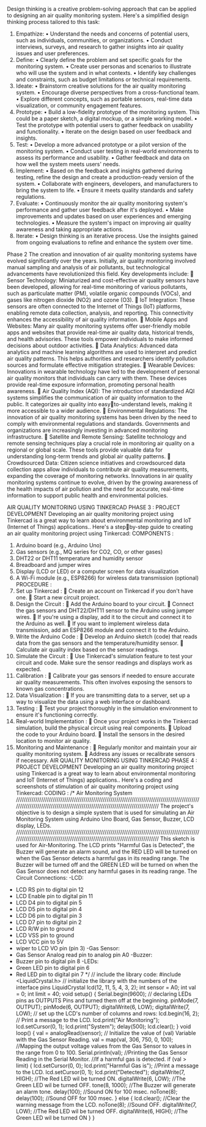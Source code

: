 Design thinking is a creative problem-solving approach that can be applied to 
designing an air quality monitoring system. Here's a simplified design thinking process 
tailored to this task:
1. Empathize:
• Understand the needs and concerns of potential users, such as individuals, 
communities, or organizations.
• Conduct interviews, surveys, and research to gather insights into air quality 
issues and user preferences.
2. Define:
• Clearly define the problem and set specific goals for the monitoring system.
• Create user personas and scenarios to illustrate who will use the system and 
in what contexts.
• Identify key challenges and constraints, such as budget limitations or technical 
requirements.
3. Ideate:
• Brainstorm creative solutions for the air quality monitoring system.
• Encourage diverse perspectives from a cross-functional team.
• Explore different concepts, such as portable sensors, real-time data 
visualization, or community engagement features.
4. Prototype:
• Build a low-fidelity prototype of the monitoring system. This could be a paper 
sketch, a digital mockup, or a simple working model.
• Test the prototype with potential users to gather feedback on usability and 
functionality.
• Iterate on the design based on user feedback and insights.
5. Test:
• Develop a more advanced prototype or a pilot version of the monitoring 
system.
• Conduct user testing in real-world environments to assess its performance 
and usability.
• Gather feedback and data on how well the system meets users' needs.
6. Implement:
• Based on the feedback and insights gathered during testing, refine the design 
and create a production-ready version of the system.
• Collaborate with engineers, developers, and manufacturers to bring the 
system to life.
• Ensure it meets quality standards and safety regulations.
7. Evaluate:
• Continuously monitor the air quality monitoring system's performance and 
gather user feedback after it's deployed.
• Make improvements and updates based on user experiences and emerging 
technologies.
• Measure the system's impact on improving air quality awareness and taking 
appropriate actions.
8. Iterate:
• Design thinking is an iterative process. Use the insights gained from ongoing 
evaluations to refine and enhance the system over time.




Phase 2
The creation and innovation of air quality monitoring systems have evolved 
significantly over the years. Initially, air quality monitoring involved manual 
sampling and analysis of air pollutants, but technological advancements have 
revolutionized this field.
Key developments include:
 Sensor Technology:
Miniaturized and cost-effective air quality sensors have been developed, 
allowing for real-time monitoring of various pollutants, such as particulate 
matter (PM), volatile organic compounds (VOCs), and gases like nitrogen 
dioxide (NO2) and ozone (O3).
 IoT Integration: 
These sensors are often connected to the Internet of Things (IoT) platforms, 
enabling remote data collection, analysis, and reporting. This connectivity 
enhances the accessibility of air quality information.
 Mobile Apps and Websites:
Many air quality monitoring systems offer user-friendly mobile apps and 
websites that provide real-time air quality data, historical trends, and health 
advisories. These tools empower individuals to make informed decisions 
about outdoor activities.
 Data Analytics:
Advanced data analytics and machine learning algorithms are used to 
interpret and predict air quality patterns. This helps authorities and 
researchers identify pollution sources and formulate effective mitigation 
strategies.
 Wearable Devices:
Innovations in wearable technology have led to the development of 
personal air quality monitors that individuals can carry with them. These 
devices provide real-time exposure information, promoting personal health 
awareness.
 Air Quality Index (AQI):
The introduction of standardized AQI systems simplifies the communication 
of air quality information to the public. It categorizes air quality into easyto-understand levels, making it more accessible to a wider audience.
 Environmental Regulations: 
The innovation of air quality monitoring systems has been driven by the 
need to comply with environmental regulations and standards. 
Governments and organizations are increasingly investing in advanced 
monitoring infrastructure.
 Satellite and Remote Sensing:
Satellite technology and remote sensing techniques play a crucial role in 
monitoring air quality on a regional or global scale. These tools provide 
valuable data for understanding long-term trends and global air quality 
patterns.
 Crowdsourced Data:
Citizen science initiatives and crowdsourced data collection apps allow 
individuals to contribute air quality measurements, expanding the coverage 
of monitoring networks.
Innovations in air quality monitoring systems continue to evolve, driven by the 
growing awareness of the health impacts of air pollution and the need for 
accurate, real-time information to support public health and environmental 
policies.
 
 AIR QUALITY MONITORING USING TINKERCAD
 PHASE 3 : PROJECT DEVELOPMENT 
Developing an air quality monitoring project using Tinkercad is a great way to learn 
about environmental monitoring and IoT (Internet of Things) applications.. Here's a stepby-step guide to creating an air quality monitoring project using Tinkercad:
COMPONENTS :
1. Arduino board (e.g., Arduino Uno)
2. Gas sensors (e.g., MQ series for CO2, CO, or other gases)
3. DHT22 or DHT11 temperature and humidity sensor
4. Breadboard and jumper wires
5. Display (LCD or LED) or a computer screen for data visualization
6. A Wi-Fi module (e.g., ESP8266) for wireless data transmission (optional)
PROCEDURE :
1. Set up Tinkercad :
 Create an account on Tinkercad if you don't have one.
 Start a new circuit project.
2. Design the Circuit :
 Add the Arduino board to your circuit.
 Connect the gas sensors and DHT22/DHT11 sensor to the Arduino using 
jumper wires.
 If you're using a display, add it to the circuit and connect it to the Arduino as 
well.
 If you want to implement wireless data transmission, add an ESP8266 module 
and connect it to the Arduino.
3. Write the Arduino Code :
 Develop an Arduino sketch (code) that reads data from the gas sensors and the 
temperature/humidity sensor.
 Calculate air quality index based on the sensor readings.
4. Simulate the Circuit :
 Use Tinkercad's simulation feature to test your circuit and code. Make sure the 
sensor readings and displays work as expected.
5. Calibration :
 Calibrate your gas sensors if needed to ensure accurate air quality 
measurements. This often involves exposing the sensors to known gas 
concentrations.
6. Data Visualization :
 If you are transmitting data to a server, set up a way to visualize the data using 
a web interface or dashboard.
7. Testing :
 Test your project thoroughly in the simulation environment to ensure it's
functioning correctly.
8. Real-world Implementation :
 Once your project works in the Tinkercad simulation, build the physical circuit 
using real components.
 Upload the code to your Arduino board.
 Install the sensors in the desired location to monitor air quality.
9. Monitoring and Maintenance :
 Regularly monitor and maintain your air quality monitoring system.
 Address any issues or recalibrate sensors if necessary.
 AIR QUALITY MONITORING USING TINKERCAD
PHASE 4 : PROJECT DEVELOPMENT
Developing an air quality monitoring project using Tinkercad is a great way
to learn about environmental monitoring and IoT (Internet of Things)
applications.. Here's a coding and screenshots of stimulation of air quality
monitoring project using Tinkercad:
CODING :
/*
Air Monitoring System
/////////////////////////////////////////////////////////////////////////////////////////////////////////////////////////////////////////////////////////////////////////
The project's objective is to design a simple system that is used for simulating an Air Monitoring System using
Arduino Uno Board, Gas Sensor, Buzzer, LCD display, LEDs.
/////////////////////////////////////////////////////////////////////////////////////////////////////////////////////////////////////////////////////////////////////////
This sketch is used for Air-Monitoring.
The LCD prints "Harmful Gas is Detected", the Buzzer will generate an alarm sound, and the RED LED will be turned
on when the Gas Sensor detects a harmful gas in its reading range.
The Buzzer will be turned off and the GREEN LED will be turned on when the Gas Sensor does not detect any
harmful gases in its reading range.
The Circuit Connections:
-LCD:
* LCD RS pin to digital pin 12
* LCD Enable pin to digital pin 11
* LCD D4 pin to digital pin 5
* LCD D5 pin to digital pin 4
* LCD D6 pin to digital pin 3
* LCD D7 pin to digital pin 2
* LCD R/W pin to ground
* LCD VSS pin to ground
* LCD VCC pin to 5V
* wiper to LCD VO pin (pin 3)
-Gas Sensor:
* Gas Sensor Analog read pin to analog pin A0
-Buzzer:
* Buzzer pin to digital pin 8
-LEDs:
* Green LED pin to digital pin 6
* Red LED pin to digital pin 7
*/
// include the library code:
#include <LiquidCrystal.h>
// initialize the library with the numbers of the interface pins
LiquidCrystal lcd(12, 11, 5, 4, 3, 2);
int sensor = A0;
int val = 0;
int limit = 40;
void setup() {
 Serial.begin(9600);
 // declaring LEDs pins as OUTPUTS Pins and turned them off at the beginning.
 pinMode(7, OUTPUT);
 pinMode(6, OUTPUT);
 digitalWrite(6, LOW);
 digitalWrite(7, LOW);
 // set up the LCD's number of columns and rows:
 lcd.begin(16, 2);
 // Print a message to the LCD.
 lcd.print("Air Monitoring");
 lcd.setCursor(0, 1);
 lcd.print("System");
 delay(500);
 lcd.clear();
}
void loop() {
 val = analogRead(sensor); // Initialize the value of (val) Variable with the Gas Sensor Reading.
 val = map(val, 306, 750, 0, 100); //Mapping the output voltage values from the Gas Sensor to values in the range
from 0 to 100.
 Serial.println(val); //Printing the Gas Sensor Reading in the Serial Monitor.
//If a harmful gas is detected.
 if (val > limit) {
 lcd.setCursor(0, 0);
 lcd.print("Harmful Gas is"); //Print a message to the LCD.
 lcd.setCursor(0, 1);
 lcd.print("Detected");
 digitalWrite(7, HIGH); //The Red LED wil be turned ON.
 digitalWrite(6, LOW); //The Green LED wil be turned OFF.
 tone(8, 1000); //The Buzzer will generate an alarm tone.
 delay(100); //Sound ON for 100 msec.
 noTone(8);
 delay(100); //Sound OFF for 100 msec.
 }
 else {
 lcd.clear(); //Clear the warning message from the LCD.
 noTone(8); //Sound OFF.
 digitalWrite(7, LOW); //The Red LED wil be turned OFF.
 digitalWrite(6, HIGH); //The Green LED wil be turned ON } }


